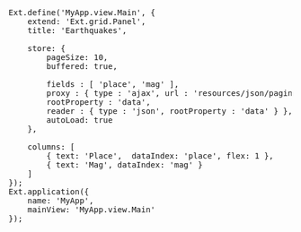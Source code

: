 <pre class="runnable run">
Ext.define('MyApp.view.Main', {
    extend: 'Ext.grid.Panel',
    title: 'Earthquakes',
    
    store: {
        pageSize: 10,
        buffered: true,

        fields : [ 'place', 'mag' ],
        proxy : { type : 'ajax', url : 'resources/json/pagingExample/pagingexample.php', 
        rootProperty : 'data', 
        reader : { type : 'json', rootProperty : 'data' } },
        autoLoad: true
    },

    columns: [
        { text: 'Place',  dataIndex: 'place', flex: 1 },
        { text: 'Mag', dataIndex: 'mag' }
    ]
});
Ext.application({
    name: 'MyApp',
    mainView: 'MyApp.view.Main'
});
</pre>